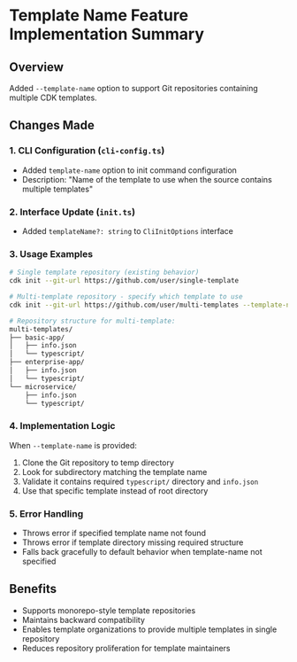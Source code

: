 # Template Name Feature Implementation Summary

## Overview
Added `--template-name` option to support Git repositories containing multiple CDK templates.

## Changes Made

### 1. CLI Configuration (`cli-config.ts`)
- Added `template-name` option to init command configuration
- Description: "Name of the template to use when the source contains multiple templates"

### 2. Interface Update (`init.ts`)
- Added `templateName?: string` to `CliInitOptions` interface

### 3. Usage Examples

```bash
# Single template repository (existing behavior)
cdk init --git-url https://github.com/user/single-template

# Multi-template repository - specify which template to use
cdk init --git-url https://github.com/user/multi-templates --template-name enterprise-app

# Repository structure for multi-template:
multi-templates/
├── basic-app/
│   ├── info.json
│   └── typescript/
├── enterprise-app/
│   ├── info.json
│   └── typescript/
└── microservice/
    ├── info.json
    └── typescript/
```

### 4. Implementation Logic
When `--template-name` is provided:
1. Clone the Git repository to temp directory
2. Look for subdirectory matching the template name
3. Validate it contains required `typescript/` directory and `info.json`
4. Use that specific template instead of root directory

### 5. Error Handling
- Throws error if specified template name not found
- Throws error if template directory missing required structure
- Falls back gracefully to default behavior when template-name not specified

## Benefits
- Supports monorepo-style template repositories
- Maintains backward compatibility
- Enables template organizations to provide multiple templates in single repository
- Reduces repository proliferation for template maintainers